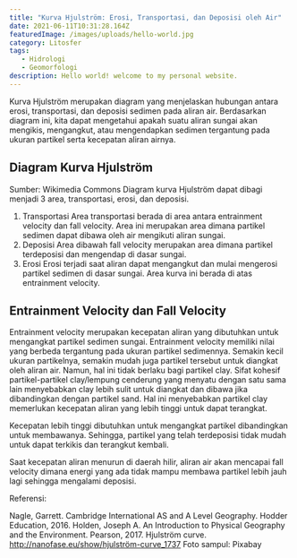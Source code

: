 ```yaml
---
title: "Kurva Hjulström: Erosi, Transportasi, dan Deposisi oleh Air"
date: 2021-06-11T10:31:28.164Z
featuredImage: /images/uploads/hello-world.jpg
category: Litosfer
tags: 
   - Hidrologi
   - Geomorfologi
description: Hello world! welcome to my personal website.
---
```


Kurva Hjulström merupakan diagram yang menjelaskan hubungan antara erosi, transportasi, dan deposisi sedimen pada aliran air. Berdasarkan diagram ini, kita dapat mengetahui apakah suatu aliran sungai akan mengikis, mengangkut, atau mengendapkan sedimen tergantung pada ukuran partikel serta kecepatan aliran airnya.

## Diagram Kurva Hjulström

Sumber: Wikimedia Commons
Diagram kurva Hjulström dapat dibagi menjadi 3 area, transportasi, erosi, dan deposisi.

1. Transportasi
   Area transportasi berada di area antara entrainment velocity dan fall velocity. Area ini merupakan area dimana partikel sedimen dapat dibawa oleh air mengikuti aliran sungai.
2. Deposisi
   Area dibawah fall velocity merupakan area dimana partikel terdeposisi dan mengendap di dasar sungai.
3. Erosi
   Erosi terjadi saat aliran dapat mengangkut dan mulai mengerosi partikel sedimen di dasar sungai. Area kurva ini berada di atas entrainment velocity.
## Entrainment Velocity dan Fall Velocity
Entrainment velocity merupakan kecepatan aliran yang dibutuhkan untuk mengangkat partikel sedimen sungai. Entrainment velocity memiliki nilai yang berbeda tergantung pada ukuran partikel sedimennya. Semakin kecil ukuran partikelnya, semakin mudah juga partikel tersebut untuk diangkat oleh aliran air. Namun, hal ini tidak berlaku bagi partikel clay. Sifat kohesif partikel-partikel clay/lempung cenderung yang menyatu dengan satu sama lain menyebabkan clay lebih sulit untuk diangkat dan dibawa jika dibandingkan dengan partikel sand. Hal ini menyebabkan partikel clay memerlukan kecepatan aliran yang lebih tinggi untuk dapat terangkat.

Kecepatan lebih tinggi dibutuhkan untuk mengangkat partikel dibandingkan untuk membawanya. Sehingga, partikel yang telah terdeposisi tidak mudah untuk dapat terkikis dan terangkut kembali.

Saat kecepatan aliran menurun di daerah hilir, aliran air akan mencapai fall velocity dimana energi yang ada tidak mampu membawa partikel lebih jauh lagi sehingga mengalami deposisi.

Referensi:

Nagle, Garrett. Cambridge International AS and A Level Geography. Hodder Education, 2016.
Holden, Joseph A. An Introduction to Physical Geography and the Environment. Pearson, 2017.
Hjulström curve. http://nanofase.eu/show/hjulström-curve_1737
Foto sampul: Pixabay